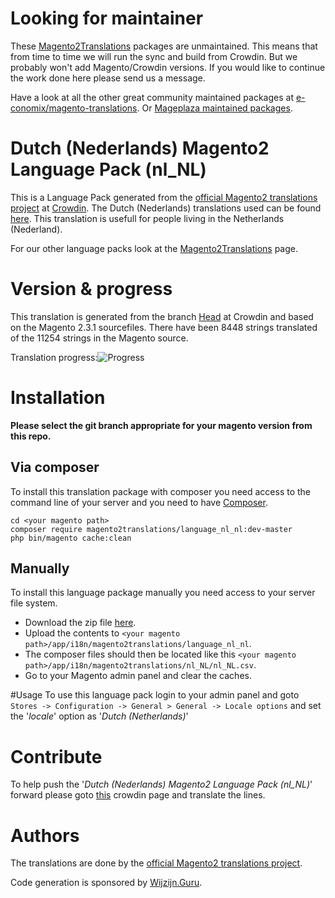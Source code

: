 # Looking for maintainer
These [Magento2Translations](http://magento2translations.github.io/) packages are unmaintained. This means that from time to time we will run the sync and build from Crowdin. But we probably won't add Magento/Crowdin versions. If you would like to continue the work done here please send us a message.

Have a look at all the other great community maintained packages at [e-conomix/magento-translations](https://github.com/e-conomix/magento-translations).
Or [Mageplaza maintained packages](https://github.com/mageplaza?q=language).

# Dutch (Nederlands) Magento2 Language Pack (nl_NL)
This is a Language Pack generated from the [official Magento2 translations project](https://crowdin.com/project/magento-2) at [Crowdin](https://crowdin.com).
The Dutch (Nederlands) translations used can be found [here](https://crowdin.com/project/magento-2/nl).
This translation is usefull for people living in the Netherlands (Nederland).

For our other language packs look at the [Magento2Translations](http://magento2translations.github.io/) page.

# Version & progress
This translation is generated from the branch [Head](https://crowdin.com/project/magento-2/nl#/Head) at Crowdin and based on the Magento 2.3.1 sourcefiles.
There have been  8448 strings translated of the 11254 strings in the Magento source.

Translation progress:![Progress](http://progressed.io/bar/75)

# Installation
**Please select the git branch appropriate for your magento version from this repo.**
## Via composer
To install this translation package with composer you need access to the command line of your server and you need to have [Composer](https://getcomposer.org).
```
cd <your magento path>
composer require magento2translations/language_nl_nl:dev-master
php bin/magento cache:clean
```
## Manually
To install this language package manually you need access to your server file system.
* Download the zip file [here](https://github.com/Magento2Translations/language_nl_nl/archive/master.zip).
* Upload the contents to `<your magento path>/app/i18n/magento2translations/language_nl_nl`.
* The composer files should then be located like this `<your magento path>/app/i18n/magento2translations/nl_NL/nl_NL.csv`.
* Go to your Magento admin panel and clear the caches.

#Usage
To use this language pack login to your admin panel and goto `Stores -> Configuration -> General > General -> Locale options` and set the '*locale*' option as '*Dutch (Netherlands)*'

# Contribute
To help push the '*Dutch (Nederlands) Magento2 Language Pack (nl_NL)*' forward please goto [this](https://crowdin.com/project/magento-2/nl) crowdin page and translate the lines.

# Authors
The translations are done by the [official Magento2 translations project](https://crowdin.com/project/magento-2).

Code generation is sponsored by [Wijzijn.Guru](http://www.wijzijn.guru/).